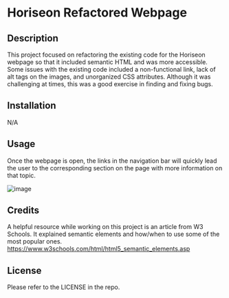 # Horiseon Refactored Webpage

## Description

This project focused on refactoring the existing code for the Horiseon webpage so that it included semantic HTML and was more accessible. Some issues with the existing code included a non-functional link, lack of alt tags on the images, and unorganized CSS attributes. Although it was challenging at times, this was a good exercise in finding and fixing bugs.

## Installation

N/A

## Usage

Once the webpage is open, the links in the navigation bar will quickly lead the user to the corresponding section on the page with more information on that topic.  

![image](https://github.com/BethanyProctor/semantic-refactoring/assets/160694396/11993dae-b209-48b3-ac47-3b90392ca850)


## Credits

A helpful resource while working on this project is an article from W3 Schools. It explained semantic elements and how/when to use some of the most popular ones.
https://www.w3schools.com/html/html5_semantic_elements.asp 

## License

Please refer to the LICENSE in the repo.
